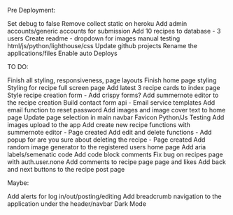 Pre Deployment:

Set debug to false
Remove collect static on heroku
Add admin accounts/generic accounts for submission
Add 10 recipes to database - 3 users 
Create readme - dropdown for images
manual testing html/js/python/lighthouse/css
Update github projects 
Rename the applications/files
Enable auto Deploys 

TO DO:

Finish all styling, responsiveness, page layouts
Finish home page styling
Styling for recipe full screen page 
Add latest 3 recipe cards to index page
Style recipe creation form - Add crispy forms? Add summernote editor to the recipe creation
Build contact form api - Email service templates
Add email function to reset password
Add images and image cover text to home page 
Update page selection in main navbar
Favicon
Python/Js Testing
Add images upload to the app
Add create new recipe functions with summernote editor - Page created 
Add edit and delete functions - Add popup for are you sure about deleting the recipe - Page created
Add random image generator to the registered users home page
Add aria labels/semenatic code
Add code block comments
Fix bug on recipes page with auth.user.none
Add comments to recipe page page and likes
Add back and next buttons to the recipe post page 

Maybe:
 
Add alerts for log in/out/posting/editing
Add breadcrumb navigation to the application under the header/navbar
Dark Mode

